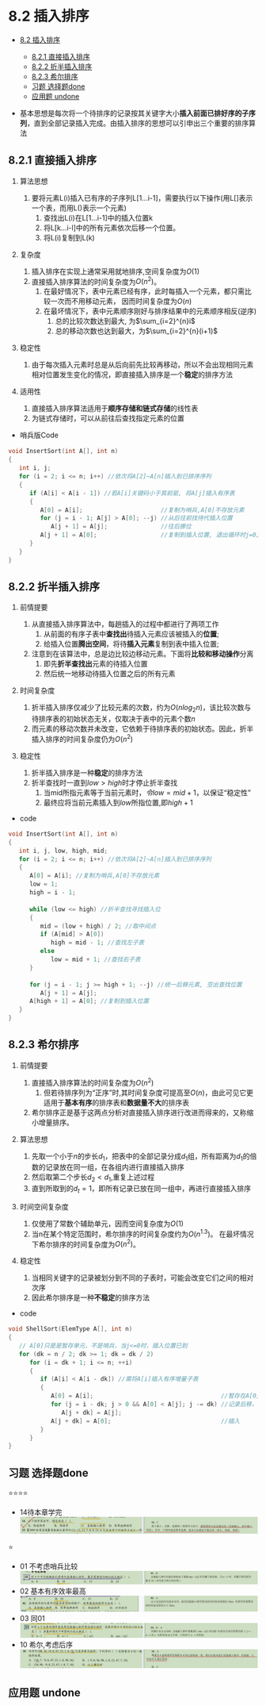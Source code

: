 # 8.2 插入排序

- [8.2 插入排序](#82-插入排序)
  - [8.2.1 直接插入排序](#821-直接插入排序)
  - [8.2.2 折半插入排序](#822-折半插入排序)
  - [8.2.3 希尔排序](#823-希尔排序)
  - [习题 选择题done](#习题-选择题done)
  - [应用题 undone](#应用题-undone)

- 基本思想是每次将一个待排序的记录按其关键字大小**插入前面已排好序的子序列**，直到全部记录插入完成。由插入排序的思想可以引申出三个重要的排序算法

## 8.2.1 直接插入排序

1. 算法思想
   1. 要将元素L(i)插入已有序的子序列L[1...i-1]，需要执行以下操作(用L[]表示一个表，而用L()表示一个元素)
      1. 查找出L(i)在L[1...i-1]中的插入位置k
      2. 将L[k...i-l]中的所有元素依次后移一个位置。
      3. 将L(i)复制到L(k)

2. 复杂度
   1. 插入排序在实现上通常采用就地排序,空间复杂度为$O(1)$
   2. 直接插入排序算法的时间复杂度为$O(n^2)$。
      1. 在最好情况下，表中元素已经有序，此时每插入一个元素，都只需比较一次而不用移动元素， 因而时间复杂度为$O(n)$
      2. 在最坏情况下，表中元素顺序刚好与排序结果中的元素顺序相反(逆序)
         1. 总的比较次数达到最大, 为$\sum_{i=2}^{n}i$
         2. 总的移动次数也达到最大，为$\sum_{i=2}^{n}(i+1)$

3. 稳定性
   1. 由于每次插入元素时总是从后向前先比较再移动，所以不会出现相同元素相对位置发生变化的情况，即直接插入排序是一个**稳定**的排序方法

4. 适用性
   1. 直接插入排序算法适用于**顺序存储和链式存储**的线性表
   2. 为链式存储时，可以从前往后查找指定元素的位置

- 哨兵版Code

```c
void InsertSort(int A[], int n)
{
   int i, j;
   for (i = 2; i <= n; i++) //依次将A[2]~A[n]插入到已排序序列
   {
      if (A[i] < A[i - 1]) //若A[i]关键码小于其前驱, 将A[j]插入有序表
      {
         A[0] = A[i];                      //复制为哨兵,A[0]不存放元素
         for (j = i - 1; A[j] > A[0]; --j) //从后往前找待代插入位置
            A[j + 1] = A[j];               //往后挪位
         A[j + 1] = A[0];                  //复制到插入位置, 退出循环时j=0;
      }
   }
}
```

## 8.2.2 折半插入排序

1. 前情提要
   1. 从直接插入排序算法中，每趟插入的过程中都进行了两项工作
      1. 从前面的有序子表中**查找出**待插入元素应该被插入的**位置**;
      2. 给插入位置**腾出空间**，将待**插入元素**复制到表中插入位置;
   2. 注意到在该算法中，总是边比较边移动元素。下面将**比较和移动操作**分离
      1. 即先**折半查找出**元素的待插入位置
      2. 然后统一地移动待插入位置之后的所有元素

2. 时间复杂度
   1. 折半插入排序仅减少了比较元素的次数，约为$O(nlog_2n)$，该比较次数与待排序表的初始状态无关，仅取决于表中的元素个数$n$
   2. 而元素的移动次数并未改变，它依赖于待排序表的初始状态。因此，折半插入排序的时间复杂度仍为$O(n^2)$

3. 稳定性
   1. 折半插入排序是一种**稳定**的排序方法
   2. 折半查找时一直到$low > high$时才停止折半查找
      1. 当mid所指元素等于当前元素时，$令low=mid+1$，以保证“稳定性”
      2. 最终应将当前元素插入到$low$所指位置,即$high+1$

- code

```c
void InsertSort(int A[], int n)
{
   int i, j, low, high, mid;
   for (i = 2; i <= n; i++) //依次将A[2]~A[n]插入到已排序序列
   {
      A[0] = A[i]; //复制为哨兵,A[0]不存放元素
      low = 1;
      high = i - 1;

      while (low <= high) //折半查找寻找插入位
      {
         mid = (low + high) / 2; //取中间点
         if (A[mid] > A[0])
            high = mid - 1; //查找左子表
         else
            low = mid + 1; //查找右子表
      }

      for (j = i - 1; j >= high + 1; --j) //统一后移元素, 空出查找位置
         A[j + 1] = A[j];
      A[high + 1] = A[0]; //复制到插入位置
   }
}
```

## 8.2.3 希尔排序

1. 前情提要
   1. 直接插入排序算法的时间复杂度为$O(n^2)$
      1. 但若待排序列为“正序”时,其时间复杂度可提高至$O(n)$，由此可见它更适用于**基本有序**的排序表和**数据量不大**的排序表
   2. 希尔排序正是基于这两点分析对直接插入排序进行改进而得来的，又称缩小增量排序。

2. 算法思想
   1. 先取一个小于$n$的步长$d_1$，把表中的全部记录分成$d_1$组，所有距离为$d_1$的倍数的记录放在同一组，在各组内进行直接插入排序
   2. 然后取第二个步长$d_2<d_1$,重复上述过程
   3. 直到所取到的$d_t=1$，即所有记录已放在同一组中，再进行直接插入排序

3. 时间空间复杂度
   1. 仅使用了常数个辅助单元，因而空间复杂度为$O(1)$
   2. 当n在某个特定范围时，希尔排序的时间复杂度约为$O(n^{1.3})$。 在最坏情况下希尔排序的时间复杂度为$O(n^2)$。

4. 稳定性
   1. 当相同关键字的记录被划分到不同的子表时，可能会改变它们之间的相对次序
   2. 因此希尔排序是一种**不稳定**的排序方法

- code

```c
void ShellSort(ElemType A[], int n)
{
   // A[0]只是是暂存单元，不是哨兵，当j<=0时，插入位置已到
   for (dk = n / 2; dk >= 1; dk = dk / 2)
      for (i = dk + 1; i <= n; ++i)
      {
         if (A[i] < A[i - dk]) //需将A[i]插入有序增量子表
         {
            A[0] = A[i];                                    //暂存在A[0]
            for (j = i - dk; j > 0 && A[0] < A[j]; j -= dk) //记录后移，查找插入的位置
               A[j + dk] = A[j];                            
            A[j + dk] = A[0];                               //插入
         }
      }
}
```

## 习题 选择题done

⭐⭐⭐⭐

- 14待本章学完![20220907233532](https://raw.githubusercontent.com/Logible/Image/main/note_image/20220907233532.png)

⭐

- 01 不考虑哨兵比较![20220907233026](https://raw.githubusercontent.com/Logible/Image/main/note_image/20220907233026.png)
- 02 基本有序效率最高![20220907233152](https://raw.githubusercontent.com/Logible/Image/main/note_image/20220907233152.png)
- 03 同01![20220907233105](https://raw.githubusercontent.com/Logible/Image/main/note_image/20220907233105.png)
- 10 希尔,考虑后序![20220907233426](https://raw.githubusercontent.com/Logible/Image/main/note_image/20220907233426.png)

## 应用题 undone
